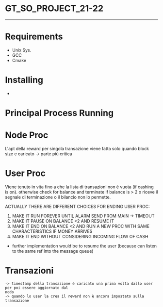 # GT_SO_PROJECT_21-22

----

# Requirements

* Unix Sys.
* GCC
* Cmake

# Installing

*

# Principal Process Running

# Node Proc

L'apt della reward per singola transazione viene fatta solo quando block size e caricato -> parte più critica

# User Proc

Viene tenuto in vita fino a che la lista di transazioni non è vuota (if cashing is on). otherwise check for balance and
terminate if balance is > 2 o riceve il segnale di terminazione o il bilancio non lo permette.

ACTUALLY THERE ARE DIFFERENT CHOICES FOR ENDING USER PROC:

1) MAKE IT RUN FOREVER UNTIL ALARM SEND FROM MAIN -> TIMEOUT
2) MAKE IT PAUSE ON BALANCE <2 AND RESUME IT
3) MAKE IT END ON BALANCE <2 AND RUN A NEW PROC WITH SAME CHARACTERISTICS IF MONEY ARRIVES
4) MAKE IT END WITHOUT CONSIDERING INCOMING FLOW OF CASH

- further implementation would be to resume the user (because can listen to the same ref into the message queue)
# Transazioni
    -> timestamp della transazione è caricato una prima volta dallo user per poi essere aggiornato dal
    nodo
    -> quando lo user la crea il reward non è ancora impostato sulla transazione

